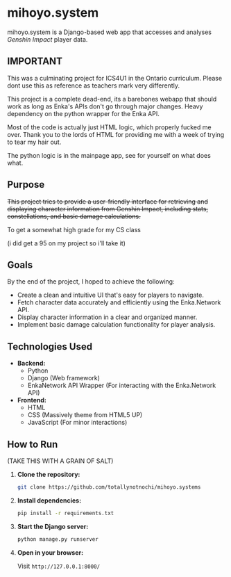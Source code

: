 # mihoyo.system

mihoyo.system is a Django-based web app that accesses and analyses *Genshin Impact* player data.

## IMPORTANT

This was a culminating project for ICS4U1 in the Ontario curriculum. Please dont use this as reference as teachers mark very differently. 

This project is a complete dead-end, its a barebones webapp that should work as long as Enka's APIs don't go through major changes. Heavy dependency on the python wrapper for the Enka API.

Most of the code is actually just HTML logic, which properly fucked me over. Thank you to the lords of HTML for providing me with a week of trying to tear my hair out. 

The python logic is in the mainpage app, see for yourself on what does what.

## Purpose

~~This project tries to provide a user-friendly interface for retrieving and displaying character information from Genshin Impact, including stats, constellations, and basic damage calculations.~~

To get a somewhat high grade for my CS class

(i did get a 95 on my project so i'll take it)

## Goals

By the end of the project, I hoped to achieve the following:

*   Create a clean and intuitive UI that's easy for players to navigate.
*   Fetch character data accurately and efficiently using the Enka.Network API.
*   Display character information in a clear and organized manner.
*   Implement basic damage calculation functionality for player analysis. 

## Technologies Used

*   **Backend:**
    *   Python
    *   Django (Web framework)
    *   EnkaNetwork API Wrapper (For interacting with the Enka.Network API)
*   **Frontend:**
    *   HTML
    *   CSS (Massively theme from HTML5 UP)
    *   JavaScript (For minor interactions)

## How to Run

(TAKE THIS WITH A GRAIN OF SALT)

1.  **Clone the repository:**  
    ```bash
    git clone https://github.com/totallynotnochi/mihoyo.systems
    ```
2.  **Install dependencies:**
    ```bash
    pip install -r requirements.txt
    ```
3.  **Start the Django server:**
    ```bash
    python manage.py runserver
    ```
4.  **Open in your browser:**


    Visit `http://127.0.0.1:8000/`
